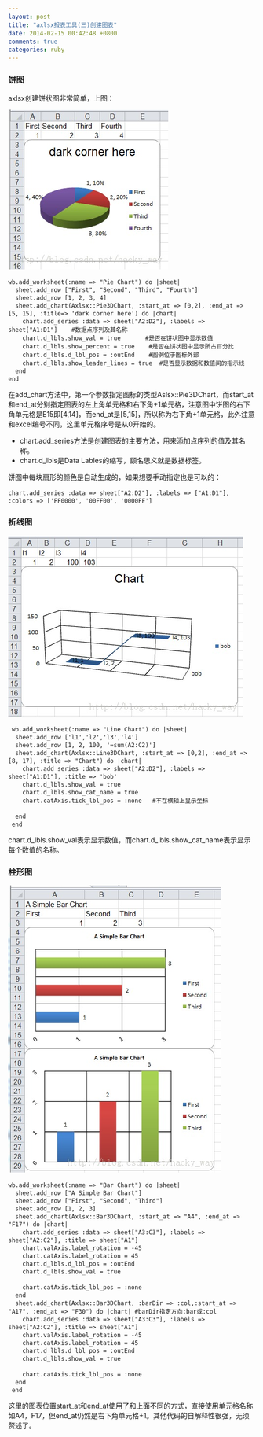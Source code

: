 ```yaml
---
layout: post
title: "axlsx报表工具(三)创建图表"
date: 2014-02-15 00:42:48 +0800
comments: true
categories: ruby
---
```


### 饼图

axlsx创建饼状图非常简单，上图：

![image](../images/20131222120934093.jpeg)

	wb.add_worksheet(:name => "Pie Chart") do |sheet|
	  sheet.add_row ["First", "Second", "Third", "Fourth"]
	  sheet.add_row [1, 2, 3, 4]
	  sheet.add_chart(Axlsx::Pie3DChart, :start_at => [0,2], :end_at => [5, 15], :title=> 'dark corner here') do |chart|
	    chart.add_series :data => sheet["A2:D2"], :labels => sheet["A1:D1"]    #数据点序列及其名称
	    chart.d_lbls.show_val = true       #是否在饼状图中显示数值
	    chart.d_lbls.show_percent = true    #是否在饼状图中显示所占百分比
	    chart.d_lbls.d_lbl_pos = :outEnd    #图例位于图标外部
	    chart.d_lbls.show_leader_lines = true  #是否显示数据和数值间的指示线
	  end
	end

在add_chart方法中，第一个参数指定图标的类型Aslsx::Pie3DChart，而start_at和end_at分别指定图表的左上角单元格和右下角+1单元格，注意图中饼图的右下角单元格是E15即[4,14]，而end_at是[5,15]，所以称为右下角+1单元格，此外注意和excel编号不同，这里单元格序号是从0开始的。

* chart.add_series方法是创建图表的主要方法，用来添加点序列的值及其名称。
* chart.d_lbls是Data Lables的缩写，顾名思义就是数据标签。

饼图中每块扇形的颜色是自动生成的，如果想要手动指定也是可以的：

	chart.add_series :data => sheet["A2:D2"], :labels => ["A1:D1"], :colors => ['FF0000', '00FF00', '0000FF']

### 折线图

![image](../images/20131222122241750.jpeg)

	 wb.add_worksheet(:name => "Line Chart") do |sheet|
	  sheet.add_row ['l1','l2','l3','l4']
	  sheet.add_row [1, 2, 100, '=sum(A2:C2)']
	  sheet.add_chart(Axlsx::Line3DChart, :start_at => [0,2], :end_at => [8, 17], :title => "Chart") do |chart|
	    chart.add_series :data => sheet["A2:D2"], :labels => sheet["A1:D1"], :title => 'bob'
	    chart.d_lbls.show_val = true
	    chart.d_lbls.show_cat_name = true
	    chart.catAxis.tick_lbl_pos = :none   #不在横轴上显示坐标
	
	  end
	 end

chart.d_lbls.show_val表示显示数值，而chart.d_lbls.show_cat_name表示显示每个数值的名称。

### 柱形图

![image](../images/20131222122546203.jpeg)

	wb.add_worksheet(:name => "Bar Chart") do |sheet|
	  sheet.add_row ["A Simple Bar Chart"]
	  sheet.add_row ["First", "Second", "Third"]
	  sheet.add_row [1, 2, 3]
	  sheet.add_chart(Axlsx::Bar3DChart, :start_at => "A4", :end_at => "F17") do |chart|
	    chart.add_series :data => sheet["A3:C3"], :labels => sheet["A2:C2"], :title => sheet["A1"]
	    chart.valAxis.label_rotation = -45
	    chart.catAxis.label_rotation = 45
	    chart.d_lbls.d_lbl_pos = :outEnd
	    chart.d_lbls.show_val = true
	
	    chart.catAxis.tick_lbl_pos = :none
	  end
	  sheet.add_chart(Axlsx::Bar3DChart, :barDir => :col,:start_at => "A17", :end_at => "F30") do |chart| #barDir指定方向:bar或:col
	    chart.add_series :data => sheet["A3:C3"], :labels => sheet["A2:C2"], :title => sheet["A1"]
	    chart.valAxis.label_rotation = -45
	    chart.catAxis.label_rotation = 45
	    chart.d_lbls.d_lbl_pos = :outEnd
	    chart.d_lbls.show_val = true
	
	    chart.catAxis.tick_lbl_pos = :none
	  end
	 end

这里的图表位置start_at和end_at使用了和上面不同的方式，直接使用单元格名称如A4，F17，但end_at仍然是右下角单元格+1。其他代码的自解释性很强，无须赘述了。